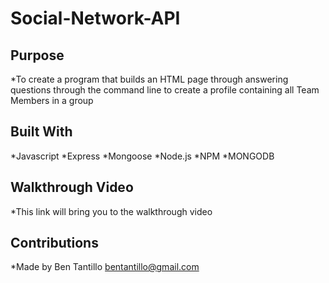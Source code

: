 # Social-Network-API

## Purpose

*To create a program that builds an HTML page through answering questions through the command line to create a profile containing all Team Members in a group

## Built With

*Javascript
*Express
*Mongoose
*Node.js
*NPM
*MONGODB



## Walkthrough Video

*This link will bring you to the walkthrough video




## Contributions

*Made by Ben Tantillo
bentantillo@gmail.com

